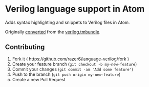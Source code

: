 # Verilog language support in Atom

Adds syntax highlighting and snippets to Verilog files in Atom.

Originally [converted](http://atom.io/docs/latest/converting-a-text-mate-bundle)
from the [verilog.tmbundle](https://github.com/textmate/verilog.tmbundle).

## Contributing

1. Fork it ( https://github.com/razer6/language-verilog/fork )
2. Create your feature branch (`git checkout -b my-new-feature`)
3. Commit your changes (`git commit -am 'Add some feature'`)
4. Push to the branch (`git push origin my-new-feature`)
5. Create a new Pull Request
